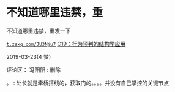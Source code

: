 # 不知道哪里违禁，重

不知道哪里违禁，重发一下

[`t.zsxq.com/JU3Nju7`](https://t.zsxq.com/JU3Nju7) [C19](https://mp.weixin.qq.com/s?__biz=MzIzMDYwOTM0Mg%3D%3D&mid=2247483995&idx=1&sn=04b92b68ab11dc8b99c8f5c845bc984e&chksm=e8b19a8adfc6139c0e138f4d86322ed764fee4cb47f840d3c6712af6f652d0b82b01be1fc1bc&xtrack=1&scene=0&subscene=131&clicktime=1553420527&ascene=7&devicetype=android-25&version=2700003c&nettype=cmnet&abtest_cookie=BAABAAgACgALABMABQCehh4AI5ceAFaZHgDDmR4A3JkeAAAA&lang=en&pass_ticket=T0NgzXt4A1FYNtOTvg9oxeQh2uJhjPAHJtOcxr9s1hSF%252BmTzwrwcOHuvusHzaivb&wx_header=1)[：行为预判的结构学应用](https://mp.weixin.qq.com/s?__biz=MzIzMDYwOTM0Mg%3D%3D&mid=2247483995&idx=1&sn=04b92b68ab11dc8b99c8f5c845bc984e&chksm=e8b19a8adfc6139c0e138f4d86322ed764fee4cb47f840d3c6712af6f652d0b82b01be1fc1bc&xtrack=1&scene=0&subscene=131&clicktime=1553420527&ascene=7&devicetype=android-25&version=2700003c&nettype=cmnet&abtest_cookie=BAABAAgACgALABMABQCehh4AI5ceAFaZHgDDmR4A3JkeAAAA&lang=en&pass_ticket=T0NgzXt4A1FYNtOTvg9oxeQh2uJhjPAHJtOcxr9s1hSF%252BmTzwrwcOHuvusHzaivb&wx_header=1)

2019-03-23(4 赞)

评论区： 冯阳阳 : 删除

。 : 处长就是牵桥搭线的，获取门的。。。。并没有自己掌控的关键节点
